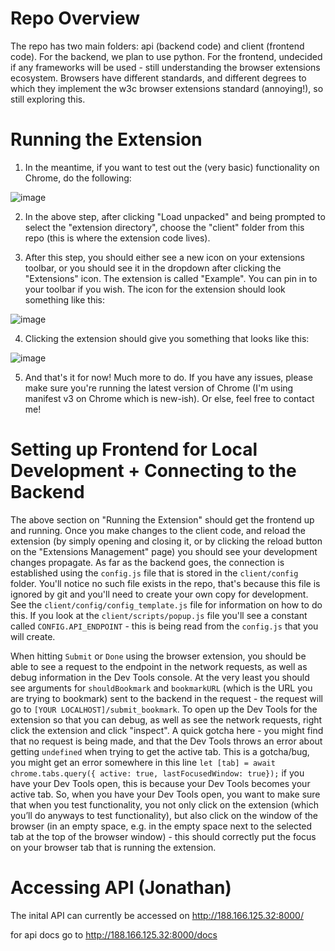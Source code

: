# Repo Overview
The repo has two main folders: api (backend code) and client (frontend code). For the backend, we plan to use python. For the frontend, undecided if any frameworks will be used - still understanding the browser extensions ecosystem. Browsers have different standards, and different degrees to which they implement the w3c browser extensions standard (annoying!), so still exploring this.

# Running the Extension 
1. In the meantime, if you want to test out the (very basic) functionality on Chrome, do the following:

![image](https://user-images.githubusercontent.com/6148965/188198446-bb8dec7c-73f5-4b8e-b37c-ff9ef301fa4d.png)


2. In the above step, after clicking "Load unpacked" and being prompted to select the "extension directory", choose the "client" folder from this repo (this is where the extension code lives).


3. After this step, you should either see a new icon on your extensions toolbar, or you should see it in the dropdown after clicking the "Extensions" icon. The extension is called "Example". You can pin in to your toolbar if you wish. The icon for the extension should look something like this:

![image](https://user-images.githubusercontent.com/6148965/188199501-037548f3-dca7-40a8-aa50-d491e2a4a2fb.png)


4. Clicking the extension should give you something that looks like this:

![image](https://user-images.githubusercontent.com/6148965/190025630-43269c85-50c8-4022-9249-84a8d5b3a08c.png)


5. And that's it for now! Much more to do. If you have any issues, please make sure you're running the latest version of Chrome (I'm using manifest v3 on Chrome which is new-ish). Or else, feel free to contact me!

# Setting up Frontend for Local Development + Connecting to the Backend

The above section on "Running the Extension" should get the frontend up and running. Once you make changes to the client code, and reload the extension (by simply opening and closing it, or by clicking the reload button on the "Extensions Management" page) you should see your development changes propagate. As far as the backend goes, the connection is established using the `config.js` file that is stored in the `client/config` folder. You'll notice no such file exists in the repo, that's because this file is ignored by git and you'll need to create your own copy for development. See the `client/config/config_template.js` file for information on how to do this. If you look at the `client/scripts/popup.js` file you'll see a constant called `CONFIG.API_ENDPOINT` - this is being read from the `config.js` that you will create. 

When hitting `Submit` or `Done` using the browser extension, you should be able to see a request to the endpoint in the network requests, as well as debug information in the Dev Tools console. At the very least you should see arguments for `shouldBookmark` and `bookmarkURL` (which is the URL you are trying to bookmark) sent to the backend in the request - the request will go to `[YOUR LOCALHOST]/submit_bookmark`. To open up the Dev Tools for the extension so that you can debug, as well as see the network requests, right click the extension and click "inspect". A quick gotcha here - you might find that no request is being made, and that the Dev Tools throws an error about getting `undefined` when trying to get the active tab. This is a gotcha/bug, you might get an error somewhere in this line `let [tab] = await chrome.tabs.query({ active: true, lastFocusedWindow: true});` if you have your Dev Tools open, this is because your Dev Tools becomes your active tab. So, when you have your Dev Tools open, you want to make sure that when you test functionality, you not only click on the extension (which you’ll do anyways to test functionality), but also click on the window of the browser (in an empty space, e.g. in the empty space next to the selected tab at the top of the browser window) - this should correctly put the focus on your browser tab that is running the extension. 

# Accessing API (Jonathan)

The inital API can currently be accessed on http://188.166.125.32:8000/

for api docs go to http://188.166.125.32:8000/docs